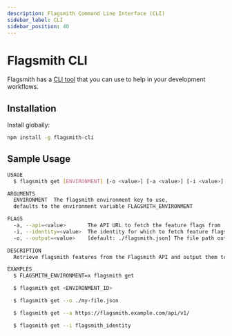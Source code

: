 ```yaml
---
description: Flagsmith Command Line Interface (CLI)
sidebar_label: CLI
sidebar_position: 40
---
```


# Flagsmith CLI

Flagsmith has a [CLI tool](https://github.com/Flagsmith/flagsmith-cli) that you can use to help in your development
workflows.

## Installation

Install globally:

```bash
npm install -g flagsmith-cli
```

## Sample Usage

```bash
USAGE
  $ flagsmith get [ENVIRONMENT] [-o <value>] [-a <value>] [-i <value>]

ARGUMENTS
  ENVIRONMENT  The flagsmith environment key to use,
  defaults to the environment variable FLAGSMITH_ENVIRONMENT

FLAGS
  -a, --api=<value>       The API URL to fetch the feature flags from
  -i, --identity=<value>  The identity for which to fetch feature flags
  -o, --output=<value>    [default: ./flagsmith.json] The file path output

DESCRIPTION
  Retrieve flagsmith features from the Flagsmith API and output them to a file.

EXAMPLES
  $ FLAGSMITH_ENVIRONMENT=x flagsmith get

  $ flagsmith get <ENVIRONMENT_ID>

  $ flagsmith get --o ./my-file.json

  $ flagsmith get --a https://flagsmith.example.com/api/v1/

  $ flagsmith get --i flagsmith_identity
```
